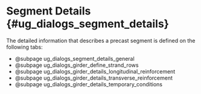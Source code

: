 Segment Details {#ug_dialogs_segment_details}
==============================================
The detailed information that describes a precast segment is defined on the following tabs:

* @subpage ug_dialogs_segment_details_general
* @subpage ug_dialogs_girder_define_strand_rows
* @subpage ug_dialogs_girder_details_longitudinal_reinforcement
* @subpage ug_dialogs_girder_details_transverse_reinforcement
* @subpage ug_dialogs_girder_details_temporary_conditions